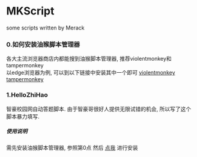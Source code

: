 # MKScript
some scripts written by Merack

### 0.如何安装油猴脚本管理器
各大主流浏览器商店内都能搜到油猴脚本管理器, 推荐violentmonkey和tampermonkey  
以edge浏览器为例, 可以到以下链接中安装其中一个即可
[violentmonkey](https://microsoftedge.microsoft.com/addons/detail/violentmonkey/eeagobfjdenkkddmbclomhiblgggliao?hl=en-US)
[tampermonkey](https://microsoftedge.microsoft.com/addons/detail/tampermonkey/iikmkjmpaadaobahmlepeloendndfphd?hl=en-US)

### 1.HelloZhiHao
智豪校园网自动答题脚本. 由于智豪哥很好人提供无限试错的机会, 所以写了这个脚本暴力填写.
##### 使用说明
需先安装油猴脚本管理器, 参照第0点
然后  [点我](https://cdn.jsdelivr.net/gh/Merack/MKScript/HelloZhiHao.user.js)  进行安装
